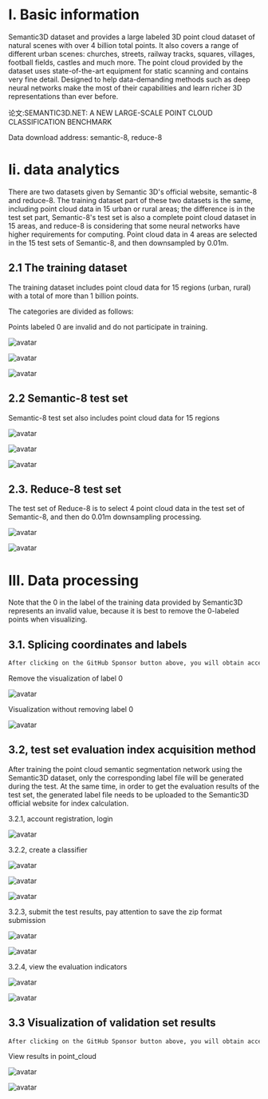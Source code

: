 #  I. Basic information 

 Semantic3D dataset and provides a large labeled 3D point cloud dataset of natural scenes with over 4 billion total points. It also covers a range of different urban scenes: churches, streets, railway tracks, squares, villages, football fields, castles and much more. The point cloud provided by the dataset uses state-of-the-art equipment for static scanning and contains very fine detail. Designed to help data-demanding methods such as deep neural networks make the most of their capabilities and learn richer 3D representations than ever before. 

 论文:SEMANTIC3D.NET: A NEW LARGE-SCALE POINT CLOUD CLASSIFICATION BENCHMARK 

 Data download address: semantic-8, reduce-8 

#  Ii. data analytics 

 There are two datasets given by Semantic 3D's official website, semantic-8 and reduce-8. The training dataset part of these two datasets is the same, including point cloud data in 15 urban or rural areas; the difference is in the test set part, Semantic-8's test set is also a complete point cloud dataset in 15 areas, and reduce-8 is considering that some neural networks have higher requirements for computing. Point cloud data in 4 areas are selected in the 15 test sets of Semantic-8, and then downsampled by 0.01m. 

##  2.1 The training dataset 

 The training dataset includes point cloud data for 15 regions (urban, rural) with a total of more than 1 billion points. 

 The categories are divided as follows: 

 Points labeled 0 are invalid and do not participate in training. 

 ![avatar]( b4b7cbd6ec7548ff8b0b9e7b2c8ceb5f.png) 

 ![avatar]( 91dba4ec778e4bf0ae580e86b903e65c.png) 

 ![avatar]( 966e7ec86a0647e8a1c6fe41abcac572.png) 

##  2.2 Semantic-8 test set 

 Semantic-8 test set also includes point cloud data for 15 regions 

 ![avatar]( 7273f52e8c404933aaaf96877389a2f5.png) 

 ![avatar]( 4bf739bdb89b4dbaa0f8d8a5f6985e2b.png) 

 ![avatar]( 5ab8aab777dc432c9cab47251faf5b84.png) 

##  2.3. Reduce-8 test set 

 The test set of Reduce-8 is to select 4 point cloud data in the test set of Semantic-8, and then do 0.01m downsampling processing. 

 ![avatar]( 213fc03383f84423b30528a26499a07e.png) 

 ![avatar]( 7049b8bfdfa249bb9b7b81c705b1db3c.png) 

#  III. Data processing 

 Note that the 0 in the label of the training data provided by Semantic3D represents an invalid value, because it is best to remove the 0-labeled points when visualizing. 

##  3.1. Splicing coordinates and labels 

  ```python  
After clicking on the GitHub Sponsor button above, you will obtain access permissions to my private code repository ( https://github.com/slowlon/my_code_bar ) to view this blog code. By searching the code number of this blog, you can find the code you need, code number is: 2024020309573782036
  ```  
 Remove the visualization of label 0 

 ![avatar]( 627815aab97647df90d6f488eb9ab72b.png) 

 Visualization without removing label 0 

 ![avatar]( 98c969081fde48098f52208d1c34448f.png) 

##  3.2, test set evaluation index acquisition method 

 After training the point cloud semantic segmentation network using the Semantic3D dataset, only the corresponding label file will be generated during the test. At the same time, in order to get the evaluation results of the test set, the generated label file needs to be uploaded to the Semantic3D official website for index calculation. 

 3.2.1, account registration, login 

 ![avatar]( 4c959bca893748689f5b900069865e36.png) 

 3.2.2, create a classifier 

 ![avatar]( 61809050cac94f75ab51f921aad7da41.png) 

 ![avatar]( 211891828a1f4e019b29610a311a360d.png) 

 ![avatar]( 42aaacc1388d4eb3ba0db1a28ac56873.png) 

 3.2.3, submit the test results, pay attention to save the zip format submission 

 ![avatar]( e5dcb63e190d4c64a728f4db9e0af9e9.png) 

 ![avatar]( c1759c79e6e6439c8813aef158fc055f.png) 

 3.2.4, view the evaluation indicators 

 ![avatar]( 01d2fd02d3474f0fa9edcad57eeae68b.png) 

 ![avatar]( 4244f2a138494edea7146bd59c11c6ee.png) 

##  3.3 Visualization of validation set results 

  ```python  
After clicking on the GitHub Sponsor button above, you will obtain access permissions to my private code repository ( https://github.com/slowlon/my_code_bar ) to view this blog code. By searching the code number of this blog, you can find the code you need, code number is: 2024020309573782036
  ```  
 View results in point_cloud 

 ![avatar]( 6cb4bed001de4c6b9d60ef2577c2d3b4.png) 

 ![avatar]( 89586dacd8984b3b905d3301fa7ca5a7.png) 

